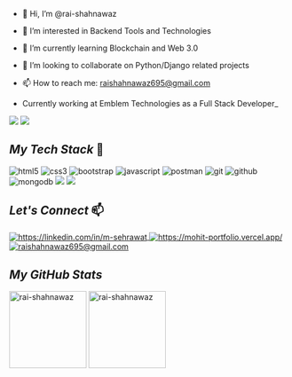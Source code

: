 - 👋 Hi, I’m @rai-shahnawaz
- 👀 I’m interested in Backend Tools and Technologies
- 🌱 I’m currently learning Blockchain and Web 3.0
- 💞️ I’m looking to collaborate on Python/Django related projects
- 📫 How to reach me: raishahnawaz695@gmail.com

 
- Currently working at Emblem Technologies as a Full Stack Developer_

 ![](https://komarev.com/ghpvc/?username=rai-shahnawaz&color=brightgreen) ![](https://img.shields.io/github/followers/rai-shahnawaz?style=social)


<!----------------------------------- Tech Stack Section ------------------------------------>
## _My Tech Stack_ 🚀
   
  <p>
    <img src="https://img.shields.io/badge/HTML5-E34F26?style=for-the-badge&logo=html5&logoColor=white" alt="html5" />
    <img src="https://img.shields.io/badge/CSS3-1572B6?style=for-the-badge&logo=css3&logoColor=white" alt="css3" />
    <img src="https://img.shields.io/badge/Bootstrap-563D7C?style=for-the-badge&logo=bootstrap&logoColor=white" alt="bootstrap" />
    <img src="https://img.shields.io/badge/JavaScript-323330?style=for-the-badge&logo=javascript&logoColor=F7DF1E" alt="javascript" />
    <img src="https://img.shields.io/badge/Postman-FF6C37?style=for-the-badge&logo=Postman&logoColor=white" alt="postman" />
    <img src="https://img.shields.io/badge/Git-f44d27?style=for-the-badge&logo=git&logoColor=white" alt="git" />
    <img src="https://img.shields.io/badge/GitHub-100000?style=for-the-badge&logo=github&logoColor=white" alt="github" />
    <img src="https://img.shields.io/badge/MongoDB-4EA94B?style=for-the-badge&logo=mongodb&logoColor=white" alt="mongodb" />
    <img src="https://img.shields.io/badge/mysql-%2300f.svg?&style=for-the-badge&logo=mysql&logoColor=white" /> 
    <img src="https://img.shields.io/badge/postgres-%23316192.svg?&style=for-the-badge&logo=postgresql&logoColor=white" />
</p>

<!----------------------------------- _Let's Connect_ ------------------------------------>

## _Let's Connect_  📫
<p align="left">
    <a href="https://linkedin.com/in/muffeez-khalid/">
        <img align="center" src="https://img.shields.io/badge/LinkedIn-0077B5?style=for-the-badge&logo=linkedin&logoColor=white" alt="https://linkedin.com/in/m-sehrawat" />
    </a>
    <a href="#">
        <img align="center" src="https://img.shields.io/badge/Portfolio-18A303?style=for-the-badge&logo=ionic&logoColor=white" alt="https://mohit-portfolio.vercel.app/" />
    </a>
    <a title="raishahnawaz695@gmail.com" href="raishahnawaz695@gmail.com">
        <img align="center" src="https://img.shields.io/badge/Gmail-D14836?style=for-the-badge&logo=gmail&logoColor=white" alt="raishahnawaz695@gmail.com" />
    </a>
</p>



<!----------------------------------- GitHub Stats Section  ------------------------------------>

<h2><i>My GitHub Stats</i></h2>

<p>
    <img align="center" src="https://github-readme-stats.vercel.app/api?username=rai-shahnawaz&show_icons=true&include_all_commits=true&count_private=true&hide=issues,contribs&border_radius=0&locale=en&theme=dark" alt="rai-shahnawaz" height="139" />
    <img align="center" src="https://github-readme-stats.vercel.app/api/top-langs/?username=rai-shahnawaz&layout=compact&exclude_repo=Lybrate-Website-Clone-Version-2.0,Lybrate-Website-Clone,Adidas-Clone&hide=Shell&border_radius=0&theme=dark" alt="rai-shahnawaz" height="139" />
</p>
<br
